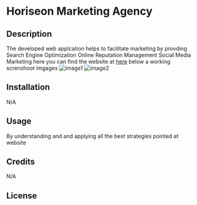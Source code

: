 # Horiseon Marketing Agency



## Description
The developed web applcation helps to facilitate marketing by provding 
Search Engine Optimization Online Reputation Management Social Media Marketing here you can find the website at [here](https://kumenger.github.io/horiseon-grow-your-business/) below a working screnshoot imgages
![image1](https://i.ibb.co/yhKZ8V3/1.jpg)
![image2](https://i.ibb.co/GTd696t/2.jpg)




## Installation

N/A

## Usage

By understanding and and applying all the best strategies pointed at website 

## Credits
N/A

## License
